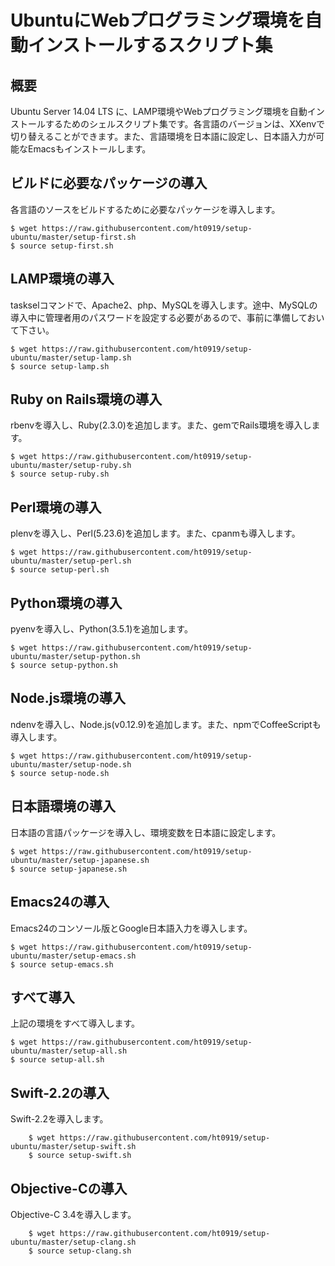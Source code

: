 # UbuntuにWebプログラミング環境を自動インストールするスクリプト集

## 概要

Ubuntu Server 14.04 LTS に、LAMP環境やWebプログラミング環境を自動インストールするためのシェルスクリプト集です。各言語のバージョンは、XXenvで切り替えることができます。また、言語環境を日本語に設定し、日本語入力が可能なEmacsもインストールします。

## ビルドに必要なパッケージの導入

各言語のソースをビルドするために必要なパッケージを導入します。

    $ wget https://raw.githubusercontent.com/ht0919/setup-ubuntu/master/setup-first.sh
    $ source setup-first.sh

## LAMP環境の導入

taskselコマンドで、Apache2、php、MySQLを導入します。途中、MySQLの導入中に管理者用のパスワードを設定する必要があるので、事前に準備しておいて下さい。

    $ wget https://raw.githubusercontent.com/ht0919/setup-ubuntu/master/setup-lamp.sh
    $ source setup-lamp.sh

## Ruby on Rails環境の導入

rbenvを導入し、Ruby(2.3.0)を追加します。また、gemでRails環境を導入します。

    $ wget https://raw.githubusercontent.com/ht0919/setup-ubuntu/master/setup-ruby.sh
    $ source setup-ruby.sh

## Perl環境の導入

plenvを導入し、Perl(5.23.6)を追加します。また、cpanmも導入します。

    $ wget https://raw.githubusercontent.com/ht0919/setup-ubuntu/master/setup-perl.sh
    $ source setup-perl.sh

## Python環境の導入

pyenvを導入し、Python(3.5.1)を追加します。

    $ wget https://raw.githubusercontent.com/ht0919/setup-ubuntu/master/setup-python.sh
    $ source setup-python.sh

## Node.js環境の導入

ndenvを導入し、Node.js(v0.12.9)を追加します。また、npmでCoffeeScriptも導入します。

    $ wget https://raw.githubusercontent.com/ht0919/setup-ubuntu/master/setup-node.sh
    $ source setup-node.sh

## 日本語環境の導入

日本語の言語パッケージを導入し、環境変数を日本語に設定します。

    $ wget https://raw.githubusercontent.com/ht0919/setup-ubuntu/master/setup-japanese.sh
    $ source setup-japanese.sh

## Emacs24の導入

Emacs24のコンソール版とGoogle日本語入力を導入します。

    $ wget https://raw.githubusercontent.com/ht0919/setup-ubuntu/master/setup-emacs.sh
    $ source setup-emacs.sh

## すべて導入

上記の環境をすべて導入します。

    $ wget https://raw.githubusercontent.com/ht0919/setup-ubuntu/master/setup-all.sh
    $ source setup-all.sh

## Swift-2.2の導入

Swift-2.2を導入します。

        $ wget https://raw.githubusercontent.com/ht0919/setup-ubuntu/master/setup-swift.sh
        $ source setup-swift.sh

## Objective-Cの導入

Objective-C 3.4を導入します。

        $ wget https://raw.githubusercontent.com/ht0919/setup-ubuntu/master/setup-clang.sh
        $ source setup-clang.sh
